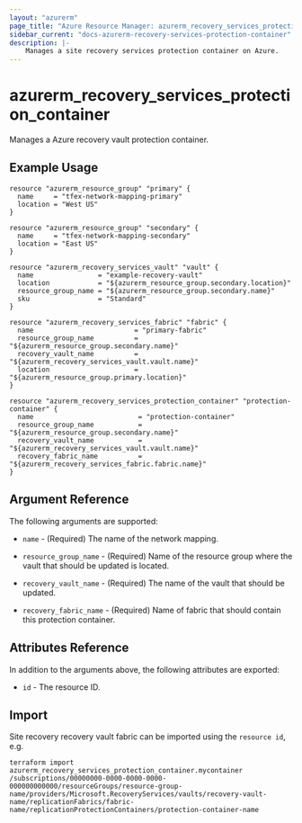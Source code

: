 ```yaml
---
layout: "azurerm"
page_title: "Azure Resource Manager: azurerm_recovery_services_protection_container"
sidebar_current: "docs-azurerm-recovery-services-protection-container"
description: |-
    Manages a site recovery services protection container on Azure.
---
```


# azurerm_recovery_services_protection_container

Manages a Azure recovery vault protection container.

## Example Usage

```hcl
resource "azurerm_resource_group" "primary" {
  name     = "tfex-network-mapping-primary"
  location = "West US"
}

resource "azurerm_resource_group" "secondary" {
  name     = "tfex-network-mapping-secondary"
  location = "East US"
}

resource "azurerm_recovery_services_vault" "vault" {
  name                = "example-recovery-vault"
  location            = "${azurerm_resource_group.secondary.location}"
  resource_group_name = "${azurerm_resource_group.secondary.name}"
  sku                 = "Standard"
}

resource "azurerm_recovery_services_fabric" "fabric" {
  name                         = "primary-fabric"
  resource_group_name          = "${azurerm_resource_group.secondary.name}"
  recovery_vault_name          = "${azurerm_recovery_services_vault.vault.name}"
  location                     = "${azurerm_resource_group.primary.location}"
}

resource "azurerm_recovery_services_protection_container" "protection-container" {
  name                          = "protection-container"
  resource_group_name           = "${azurerm_resource_group.secondary.name}"
  recovery_vault_name           = "${azurerm_recovery_services_vault.vault.name}"
  recovery_fabric_name          = "${azurerm_recovery_services_fabric.fabric.name}"
}
```

## Argument Reference

The following arguments are supported:

* `name` - (Required) The name of the network mapping.

* `resource_group_name` - (Required) Name of the resource group where the vault that should be updated is located.

* `recovery_vault_name` - (Required) The name of the vault that should be updated.

* `recovery_fabric_name` - (Required) Name of fabric that should contain this protection container.

## Attributes Reference

In addition to the arguments above, the following attributes are exported:

* `id` - The resource ID.

## Import

Site recovery recovery vault fabric can be imported using the `resource id`, e.g.

```shell
terraform import azurerm_recovery_services_protection_container.mycontainer /subscriptions/00000000-0000-0000-0000-000000000000/resourceGroups/resource-group-name/providers/Microsoft.RecoveryServices/vaults/recovery-vault-name/replicationFabrics/fabric-name/replicationProtectionContainers/protection-container-name
```

